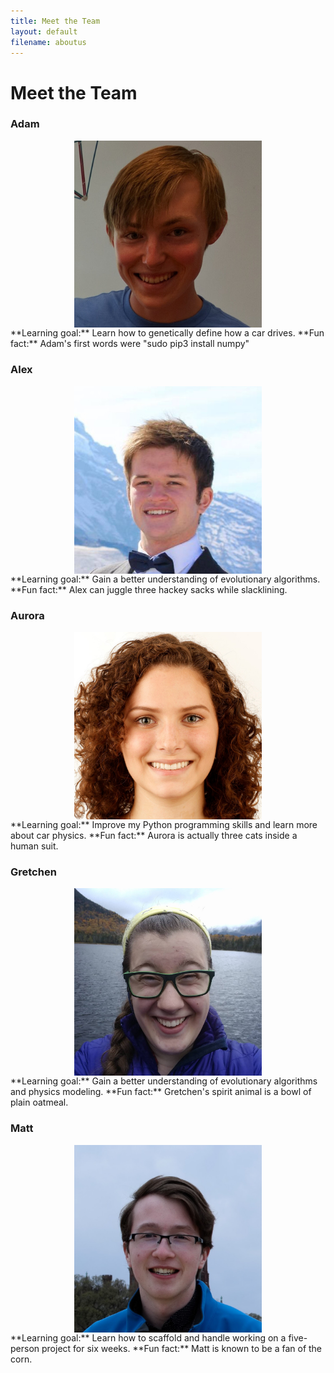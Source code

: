 ```yaml
---
title: Meet the Team
layout: default
filename: aboutus
---
```


# Meet the Team

### Adam
<img src="assets/anovotny.jpg" style="width:300px;  display:block; margin:auto;">
**Learning goal:** Learn how to genetically define how a car drives.  
**Fun fact:** Adam's first words were "sudo pip3 install numpy"

### Alex
<img src="assets/achapman.jpg" style="width:300px;  display:block; margin:auto;">
**Learning goal:** Gain a better understanding of evolutionary algorithms.  
**Fun fact:** Alex can juggle three hackey sacks while slacklining.

### Aurora
<img src="assets/abunten.jpg" style="width:300px; display:block; margin:auto;">
**Learning goal:** Improve my Python programming skills and learn more about car physics.  
**Fun fact:** Aurora is actually three cats inside a human suit.

### Gretchen
<img src="assets/grice.jpg" style="width:300px; display:block; margin:auto;">
**Learning goal:** Gain a better understanding of evolutionary algorithms and physics modeling.  
**Fun fact:** Gretchen's spirit animal is a bowl of plain oatmeal.

### Matt
<img src="assets/mbrucker.jpg" style="width:300px; display:block; margin:auto;">
**Learning goal:** Learn how to scaffold and handle working on a five-person project for six weeks.  
**Fun fact:** Matt is known to be a fan of the corn.
